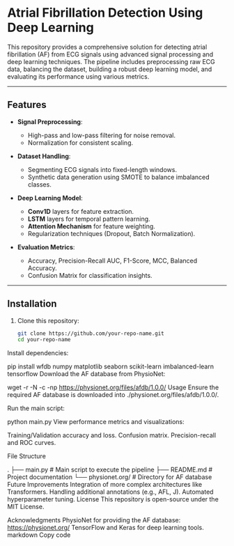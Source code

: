 
# Atrial Fibrillation Detection Using Deep Learning

This repository provides a comprehensive solution for detecting atrial fibrillation (AF) from ECG signals using advanced signal processing and deep learning techniques. The pipeline includes preprocessing raw ECG data, balancing the dataset, building a robust deep learning model, and evaluating its performance using various metrics.

---

## Features
- **Signal Preprocessing**:
  - High-pass and low-pass filtering for noise removal.
  - Normalization for consistent scaling.

- **Dataset Handling**:
  - Segmenting ECG signals into fixed-length windows.
  - Synthetic data generation using SMOTE to balance imbalanced classes.

- **Deep Learning Model**:
  - **Conv1D** layers for feature extraction.
  - **LSTM** layers for temporal pattern learning.
  - **Attention Mechanism** for feature weighting.
  - Regularization techniques (Dropout, Batch Normalization).

- **Evaluation Metrics**:
  - Accuracy, Precision-Recall AUC, F1-Score, MCC, Balanced Accuracy.
  - Confusion Matrix for classification insights.

---

## Installation

1. Clone this repository:
   ```bash
   git clone https://github.com/your-repo-name.git
   cd your-repo-name
Install dependencies:

pip install wfdb numpy matplotlib seaborn scikit-learn imbalanced-learn tensorflow
Download the AF database from PhysioNet:


wget -r -N -c -np https://physionet.org/files/afdb/1.0.0/
Usage
Ensure the required AF database is downloaded into ./physionet.org/files/afdb/1.0.0/.

Run the main script:

python main.py
View performance metrics and visualizations:

Training/Validation accuracy and loss.
Confusion matrix.
Precision-recall and ROC curves.

File Structure

.
├── main.py                # Main script to execute the pipeline
├── README.md              # Project documentation
└── physionet.org/         # Directory for AF database
Future Improvements
Integration of more complex architectures like Transformers.
Handling additional annotations (e.g., AFL, J).
Automated hyperparameter tuning.
License
This repository is open-source under the MIT License.

Acknowledgments
PhysioNet for providing the AF database: https://physionet.org/
TensorFlow and Keras for deep learning tools.
markdown
Copy code
